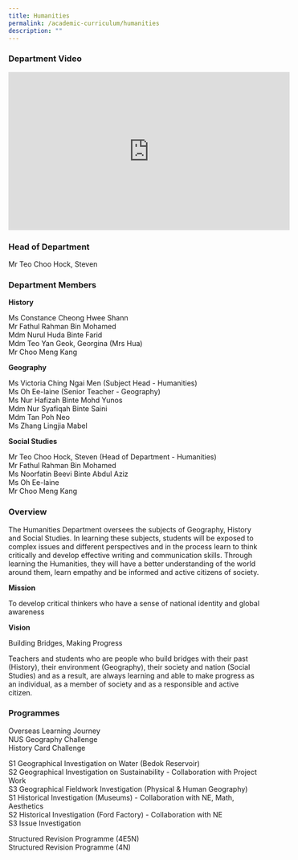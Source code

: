 ```yaml
---
title: Humanities
permalink: /academic-curriculum/humanities
description: ""
---
```

### Department Video 

<div class="bp-youtube">

<iframe width="560" height="315" src="https://www.youtube.com/embed/nZ0QXV9OW_4" title="YouTube video player" frameborder="0" allow="accelerometer; autoplay; clipboard-write; encrypted-media; gyroscope; picture-in-picture" allowfullscreen></iframe>

</div>

### Head of Department

Mr Teo Choo Hock, Steven 

### Department Members

**History**

Ms Constance Cheong Hwee Shann <br>
Mr Fathul Rahman Bin Mohamed <br>
Mdm Nurul Huda Binte Farid <br>
Mdm Teo Yan Geok, Georgina (Mrs Hua) <br>
Mr Choo Meng Kang


**Geography**

Ms Victoria Ching Ngai Men (Subject Head - Humanities) <br>
Ms Oh Ee-laine (Senior Teacher - Geography) <br>
Ms Nur Hafizah Binte Mohd Yunos <br>
Mdm Nur Syafiqah Binte Saini <br>
Mdm Tan Poh Neo <br>
Ms Zhang Lingjia Mabel
 

**Social Studies**

Mr Teo Choo Hock, Steven (Head of Department - Humanities) <br>
Mr Fathul Rahman Bin Mohamed <br>
Ms Noorfatin Beevi Binte Abdul Aziz <br>
Ms Oh Ee-laine <br>
Mr Choo Meng Kang
 

### Overview

The Humanities Department oversees the subjects of Geography, History and Social Studies. In learning these subjects, students will be exposed to complex issues and different perspectives and in the process learn to think critically and develop effective writing and communication skills. Through learning the Humanities, they will have a better understanding of the world around them, learn empathy and be informed and active citizens of society.

**Mission**

To develop critical thinkers who have a sense of national identity and global awareness

**Vision**

Building Bridges, Making Progress

Teachers and students who are people who build bridges with their past (History), their environment (Geography), their society and nation (Social Studies) and as a result, are always learning and able to make progress as an individual, as a member of society and as a responsible and active citizen.
 

### Programmes

Overseas Learning Journey <br>
NUS Geography Challenge <br>
History Card Challenge

S1 Geographical Investigation on Water (Bedok Reservoir) <br>
S2 Geographical Investigation on Sustainability - Collaboration with Project Work <br>
S3 Geographical Fieldwork Investigation (Physical & Human Geography) <br>
S1 Historical Investigation (Museums) - Collaboration with NE, Math, Aesthetics <br>
S2 Historical Investigation (Ford Factory) - Collaboration with NE <br>
S3 Issue Investigation <br>
 
Structured Revision Programme (4E5N)  <br>
Structured Revision Programme (4N) 
 